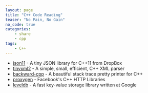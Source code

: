 ```yaml
---
layout: page
title: "C++ Code Reading"
teaser: "No Pain, No Gain"
no_code: true
categories: 
    - share
    - cpp
tags: 
    - C++
---
```


- [json11](https://github.com/dropbox/json11) - A tiny JSON library for C++11 from DropBox  
- [tinyxml2](https://github.com/leethomason/tinyxml2) - A simple, small, efficient, C++ XML parser  
- [backward-cpp](https://github.com/bombela/backward-cpp) - A beautiful stack trace pretty printer for C++  
- [proxygen](https://github.com/facebook/proxygen) - Facebook's C++ HTTP Libraries  
- [leveldb](https://github.com/google/leveldb) - A fast key-value storage library written at Google  